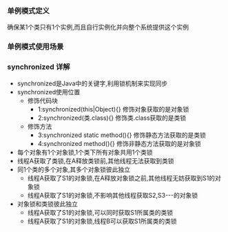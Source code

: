 ### 单例模式定义
确保某1个类只有1个实例,而且自行实例化并向整个系统提供这个实例
### 单例模式使用场景
### synchronized 详解
- synchronized是Java中的关键字,利用锁机制来实现同步
- synchronized使用位置
    - 修饰代码块
        - 1:synchronized(this|Object){}     修饰对象获取的是对象锁
        - 2:synchronized(类.class){}        修饰类.class获取的是类锁
    - 修饰方法
        - 3:synchronized static method(){}      修饰静态方法获取的是类锁
        - 4:synchronized method(){}             修饰非静态方法获取的是对象锁
- 每个对象有1个对象锁,1个类下所有对象共用1个类锁
- 线程A获取了类锁,在A释放类锁前,其他线程无法获取到类锁
- 同1个类的多个对象,其多个对象锁彼此独立
    - 线程A获取了S1的对象锁,在A释放对象锁之前,其他线程无妨获取到S1的对象锁
    - 线程A获取了S1的对象锁,不影响其他线程获取S2,S3---的对象锁
- 对象锁和类锁彼此独立
    - 线程A获取了S1的对象锁,可以同时获取S1所属类的类锁
    - 线程A获取了S1的对象锁,线程B可以获取S1所属类的类锁